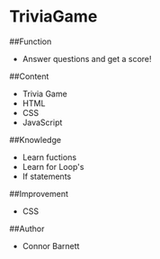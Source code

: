 # TriviaGame


##Function
* Answer questions and get a score!

##Content
* Trivia Game
* HTML
* CSS
* JavaScript

##Knowledge
* Learn fuctions
* Learn for Loop's
* If statements

##Improvement
* CSS

##Author
* Connor Barnett
